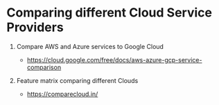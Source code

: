 # Comparing different Cloud Service Providers

1. Compare AWS and Azure services to Google Cloud
    - https://cloud.google.com/free/docs/aws-azure-gcp-service-comparison

1. Feature matrix comparing different Clouds
    - https://comparecloud.in/